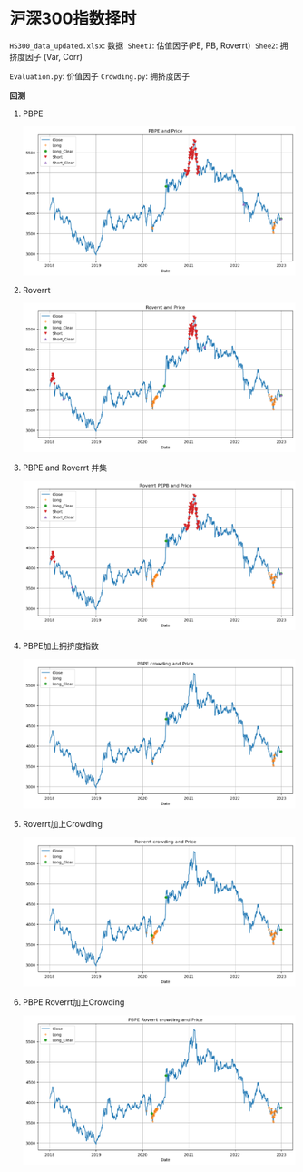 # 沪深300指数择时

`HS300_data_updated.xlsx`: 数据
​		`Sheet1`: 估值因子(PE, PB, Roverrt)
​		`Shee2`: 拥挤度因子 (Var, Corr)

`Evaluation.py`: 价值因子
`Crowding.py`: 拥挤度因子

**回测**

1. PBPE

   ![](./plot/back_test_pbpe.png)

2. Roverrt

   ![](./plot/back_test_roverrt.png)

3. PBPE and Roverrt 并集

   ![](./plot/back_test_pbpe_roverrt.png)

4. PBPE加上拥挤度指数

   ![](./plot/pbpe_crowding.png)

5. Roverrt加上Crowding

   ![](./plot/roverrt_crowding.png)

6. PBPE Roverrt加上Crowding

   ![](./plot/pbpe_roverrt_crowding.png)
